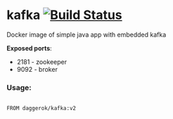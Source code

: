 # kafka [![Build Status](https://travis-ci.org/daggerok/kafka.svg?branch=master)](https://travis-ci.org/daggerok/kafka)
Docker image of simple java app with embedded kafka

**Exposed ports**:

- 2181 - zookeeper
- 9092 - broker

### Usage:

```

FROM daggerok/kafka:v2
```
